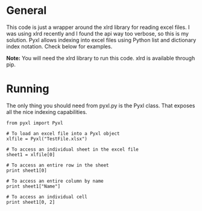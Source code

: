 # General

This code is just a wrapper around the xlrd library for reading excel
files. I was using xlrd recently and I found the api way too verbose,
so this is my solution. Pyxl allows indexing into excel files using
Python list and dictionary index notation. Check below for examples.

<b>Note:</b> You will need the xlrd library to run this code. xlrd is
available through pip.

# Running

The only thing you should need from pyxl.py is the Pyxl class. That
exposes all the nice indexing capabilities.

    from pyxl import Pyxl

    # To load an excel file into a Pyxl object
    xlfile = Pyxl("TestFile.xlsx")

    # To access an individual sheet in the excel file
    sheet1 = xlfile[0]

    # To access an entire row in the sheet
    print sheet1[0]

    # To access an entire column by name
    print sheet1["Name"]

    # To access an individual cell
    print sheet1[0, 2]
